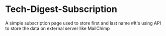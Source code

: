 # Tech-Digest-Subscription
A simple subscription page used to store first and last name
#It's using API to store the data on external server like MailChimp
